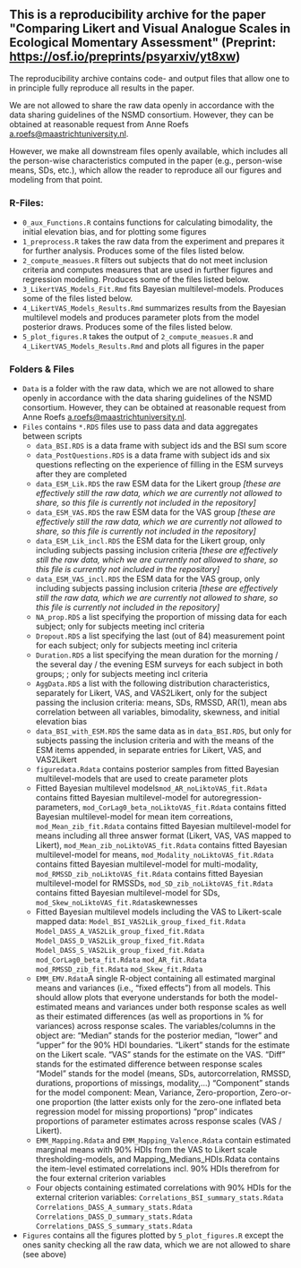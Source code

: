 ## This is a reproducibility archive for the paper "Comparing Likert and Visual Analogue Scales in Ecological Momentary Assessment" (Preprint: https://osf.io/preprints/psyarxiv/yt8xw)

The reproducibility archive contains code- and output files that allow one to in principle fully reproduce all results in the paper. 

We are not allowed to share the raw data openly in accordance with the data sharing guidelines of the NSMD consortium. However, they can be obtained at reasonable request from Anne Roefs <a.roefs@maastrichtuniversity.nl>. 

However, we make all downstream files openly available, which includes all the person-wise characteristics computed in the paper (e.g., person-wise means, SDs, etc.), which allow the reader to reproduce all our figures and modeling from that point.

### R-Files:

- `0_aux_Functions.R` contains functions for calculating bimodality, the initial elevation bias, and for plotting some figures
- `1_preprocess.R` takes the raw data from the experiment and prepares it for further analysis. Produces some of the files listed below.
- `2_compute_measues.R` filters out subjects that do not meet inclusion criteria and computes measures that are used in further figures and regression modeling. Produces some of the files listed below.
- `3_LikertVAS_Models_Fit.Rmd` fits Bayesian multilevel-models. Produces some of the files listed below.
- `4_LikertVAS_Models_Results.Rmd` summarizes results from the Bayesian multilevel models and produces parameter plots from the model posterior draws. Produces some of the files listed below.
- `5_plot_figures.R` takes the output of `2_compute_measues.R` and `4_LikertVAS_Models_Results.Rmd` and plots all figures in the paper


### Folders & Files

- `Data` is a folder with the raw data, which we are not allowed to share openly in accordance with the data sharing guidelines of the NSMD consortium. However, they can be obtained at reasonable request from Anne Roefs <a.roefs@maastrichtuniversity.nl>. 
- `Files` contains `*.RDS` files use to pass data and data aggregates between scripts
  - `data_BSI.RDS` is a data frame with subject ids and the BSI sum score
  - `data_PostQuestions.RDS` is a data frame with subject ids and six questions reflecting on the experience of filling in the ESM surveys after they are completed
  - `data_ESM_Lik.RDS` the raw ESM data for the Likert group *[these are effectively still the raw data, which we are currently not allowed to share, so this file is currently not included in the repository]*
  - `data_ESM_VAS.RDS` the raw ESM data for the VAS group *[these are effectively still the raw data, which we are currently not allowed to share, so this file is currently not included in the repository]*
  - `data_ESM_Lik_incl.RDS` the ESM data for the Likert group, only including subjects passing inclusion criteria *[these are effectively still the raw data, which we are currently not allowed to share, so this file is currently not included in the repository]*
  - `data_ESM_VAS_incl.RDS` the ESM data for the VAS group, only including subjects passing inclusion criteria *[these are effectively still the raw data, which we are currently not allowed to share, so this file is currently not included in the repository]*
  - `NA_prop.RDS` a list specifying the proportion of missing data for each subject; only for subjects meeting incl criteria
  - `Dropout.RDS` a list specifying the last (out of 84) measurement point for each subject; only for subjects meeting incl criteria
  - `Duration.RDS` a list specifying the mean duration for the morning / the several day / the evening ESM surveys for each subject in both groups; ; only for subjects meeting incl criteria
  - `AggData.RDS` a list with the following distribution characteristics, separately for Likert, VAS, and VAS2Likert, only for the subject passing the inclusion criteria: means, SDs, RMSSD, AR(1), mean abs correlation between all variables, bimodality, skewness, and initial elevation bias
  - `data_BSI_with_ESM.RDS` the same data as in `data_BSI.RDS`, but only for subjects passing the inclusion criteria and with the means of the ESM items appended, in separate entries for Likert, VAS, and VAS2Likert
  - `figuredata.Rdata` contains posterior samples from fitted Bayesian multilevel-models that are used to create parameter plots
  - Fitted Bayesian multilevel models`mod_AR_noLiktoVAS_fit.Rdata` contains fitted Bayesian multilevel-model for autoregression-parameters, `mod_CorLag0_beta_noLiktoVAS_fit.Rdata` contains fitted Bayesian multilevel-model for mean item correations, `mod_Mean_zib_fit.Rdata` contains fitted Bayesian multilevel-model for means including all three answer format (Likert, VAS, VAS mapped to Likert), `mod_Mean_zib_noLiktoVAS_fit.Rdata` contains fitted Bayesian multilevel-model for means, `mod_Modality_noLiktoVAS_fit.Rdata` contains fitted Bayesian multilevel-model for multi-modality, `mod_RMSSD_zib_noLiktoVAS_fit.Rdata` contains fitted Bayesian multilevel-model for RMSSDs, `mod_SD_zib_noLiktoVAS_fit.Rdata` contains fitted Bayesian multilevel-model for SDs, `mod_Skew_noLiktoVAS_fit.Rdata`skewnesses
  - Fitted Bayesian multilevel models including the VAS to Likert-scale mapped data: `Model_BSI_VAS2Lik_group_fixed_fit.Rdata` `Model_DASS_A_VAS2Lik_group_fixed_fit.Rdata` `Model_DASS_D_VAS2Lik_group_fixed_fit.Rdata` `Model_DASS_S_VAS2Lik_group_fixed_fit.Rdata` `mod_CorLag0_beta_fit.Rdata` `mod_AR_fit.Rdata` `mod_RMSSD_zib_fit.Rdata` `mod_Skew_fit.Rdata`
  - `EMM_EMV.Rdata`A single R-object containing all estimated marginal means and variances (i.e., “fixed effects”) from all models. This should allow plots that everyone understands for both the model-estimated means and variances under both response scales as well as their estimated differences (as well as proportions in % for variances) across response scales. The variables/columns in the object are:
“Median” stands for the posterior median, “lower” and “upper” for the 90% HDI boundaries.
“Likert” stands for the estimate on the Likert scale.
“VAS” stands for the estimate on the VAS.
“Diff” stands for the estimated difference between response scales
“Model” stands for the model (means, SDs, autorcorrelation, RMSSD, durations, proportions of missings, modality,…)
“Component” stands for the model component: Mean, Variance, Zero-proportion, Zero-or-one proportion (the latter exists only for the zero-one inflated beta regression model for missing proportions)
“prop” indicates proportions of parameter estimates across response scales (VAS / Likert).
  - `EMM_Mapping.Rdata` and `EMM_Mapping_Valence.Rdata` contain estimated marginal means with 90% HDIs from the VAS to Likert scale thresholding-models, and Mapping_Medians_HDIs.Rdata contains the item-level estimated correlations incl. 90% HDIs therefrom for the four external criterion variables
  - Four objects containing estimated correlations with 90% HDIs for the external criterion variables:
    `Correlations_BSI_summary_stats.Rdata`
    `Correlations_DASS_A_summary_stats.Rdata`
    `Correlations_DASS_D_summary_stats.Rdata`
    `Correlations_DASS_S_summary_stats.Rdata`
- `Figures` contains all the figures plotted by `5_plot_figures.R` except the ones sanity checking all the raw data, which we are not allowed to share (see above)